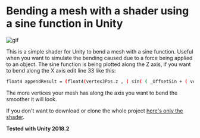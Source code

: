 Bending a mesh with a shader using a sine function in Unity
=====================================
![gif](https://i.imgur.com/ndl30QA.gif)

This is a simple shader for Unity to bend a mesh with a sine function.
Useful when you want to simulate the bending caused due to a force being applied to an object.
The sine function is being plotted along the Z axis, if you want to bend along the X axis edit line 33 like this:

```sh
float4 appendResult = (float4(vertex3Pos.z , ( sin( ( _OffsetSin + ( vertex3Pos.x * _Frequency ) ) ) * _Amplitude ) , vertex3Pos.x , 0.0));
```

The more vertices your mesh has along the axis you want to bend the smoother it will look.

If you don't want to download or clone the whole project [here's only the shader](https://gist.github.com/shaggun/50a9d39187f5516a870aba03528368ee).

**Tested with Unity 2018.2**

